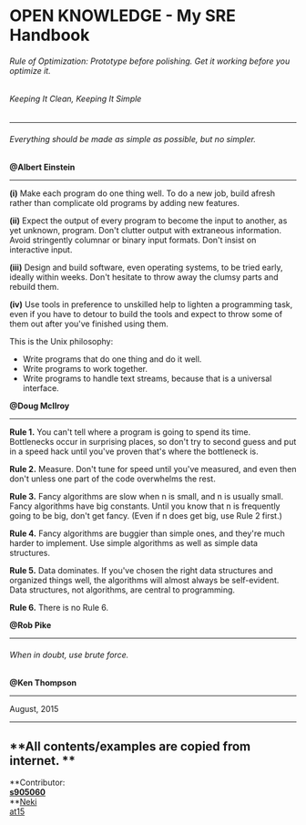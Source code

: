# OPEN KNOWLEDGE - My SRE Handbook

###### Rule of Optimization: Prototype before polishing. Get it working before you optimize it.

###### Keeping It Clean, Keeping It Simple

---

###### Everything should be made as simple as possible, but no simpler.

**@Albert Einstein**

---

**\(i\)** Make each program do one thing well. To do a new job, build afresh rather than complicate old programs by adding new features.

**\(ii\)** Expect the output of every program to become the input to another, as yet unknown, program. Don't clutter output with extraneous information. Avoid stringently columnar or binary input formats. Don't insist on interactive input.

**\(iii\)** Design and build software, even operating systems, to be tried early, ideally within weeks. Don't hesitate to throw away the clumsy parts and rebuild them.

**\(iv\)** Use tools in preference to unskilled help to lighten a programming task, even if you have to detour to build the tools and expect to throw some of them out after you've finished using them.

This is the Unix philosophy:

* Write programs that do one thing and do it well. 
* Write programs to work together. 
* Write programs to handle text streams, because that is a universal interface.

**@Doug McIlroy**

---

**Rule 1.** You can't tell where a program is going to spend its time. Bottlenecks occur in surprising places, so don't try to second guess and put in a speed hack until you've proven that's where the bottleneck is.

**Rule 2.** Measure. Don't tune for speed until you've measured, and even then don't unless one part of the code overwhelms the rest.

**Rule 3.** Fancy algorithms are slow when n is small, and n is usually small. Fancy algorithms have big constants. Until you know that n is frequently going to be big, don't get fancy. \(Even if n does get big, use Rule 2 first.\)

**Rule 4.** Fancy algorithms are buggier than simple ones, and they're much harder to implement. Use simple algorithms as well as simple data structures.

**Rule 5.** Data dominates. If you've chosen the right data structures and organized things well, the algorithms will almost always be self-evident. Data structures, not algorithms, are central to programming.

**Rule 6.** There is no Rule 6.

**@Rob Pike**

---

###### When in doubt, use brute force.

**@Ken Thompson**

---

August, 2015

---

## **All contents/examples are copied from internet. ** 

**Contributor:  
**[s905060](https://github.com/s905060)**  
**[Neki](https://github.com/at15)  
[at15](https://github.com/at15)



